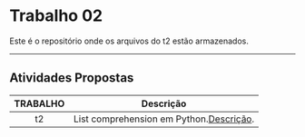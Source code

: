 # Trabalho 02

Este é o repositório onde os arquivos do t2 estão armazenados.
***

## Atividades Propostas

| TRABALHO | Descrição | 
|:---------:| --------- |
|t2| List comprehension em Python.[Descrição](https://github.com/AndreaInfUFSM/elc117-2017a/tree/master/trabalhos/t2).|
